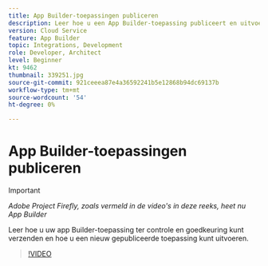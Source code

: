 ```yaml
---
title: App Builder-toepassingen publiceren
description: Leer hoe u een App Builder-toepassing publiceert en uitvoert.
version: Cloud Service
feature: App Builder
topic: Integrations, Development
role: Developer, Architect
level: Beginner
kt: 9462
thumbnail: 339251.jpg
source-git-commit: 921ceeea87e4a36592241b5e12868b94dc69137b
workflow-type: tm+mt
source-wordcount: '54'
ht-degree: 0%

---
```



# App Builder-toepassingen publiceren

>[!IMPORTANT]
>
> _Adobe Project Firefly, zoals vermeld in de video&#39;s in deze reeks, heet nu App Builder_

Leer hoe u uw app Builder-toepassing ter controle en goedkeuring kunt verzenden en hoe u een nieuw gepubliceerde toepassing kunt uitvoeren.

>[!VIDEO](https://video.tv.adobe.com/v/339251/?quality=12&learn=on)
